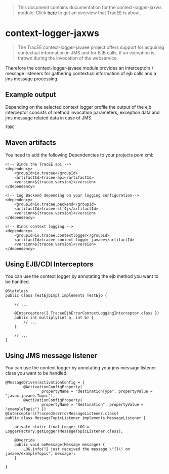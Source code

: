 > This document contains documentation for the context-logger-jaxws module. Click [here](/README.md) to get an overview that TracEE is about.

# context-logger-jaxws

> The TracEE context-logger-javaee project offers support for acquiring contextual information in JMS and for EJB calls, if an exception is thrown during the invocation of the webservice. 


Therefore the context-logger-javaee module provides an Interceptors / message listeners for gathering contextual information of ejb calls and a jms message processing.


## Example output
Depending on the selected context logger profile the output of the ejb interceptor consists of method invocation parameters, exception data and jms message related data in case of JMS.

    TODO



## Maven artifacts
You need to add the following Dependencies to your projects pom.xml:
   
    <!-- Binds the TracEE api -->
    <dependency>
        <groupId>io.tracee</groupId>
        <artifactId>tracee-api</artifactId>
        <version>${tracee.version}</version>
    </dependency>
    
    <!-- Log Backend depending on your logging configuration-->
    <dependency>
        <groupId>io.tracee.backend</groupId>
        <artifactId>tracee-slf4j</artifactId>
        <version>${tracee.version}</version>
    </dependency>
        
    <!-- Binds context logging -->
    <dependency>
        <groupId>io.tracee.contextlogger</groupId>
        <artifactId>tracee-context-logger-javaee</artifactId>
        <version>${tracee.version}</version>
    </dependency>        
                 


## Using EJB/CDI Interceptors 

You can use the context logger by annotating the ejb method you want to be handled.

    @Stateless
    public class TestEjbImpl implements TestEjb {
    
        // ...
    
        @Interceptors({ TraceeEjbErrorContextLoggingInterceptor.class })
        public int multiply(int a, int b) {
            // ...
        }
        
        // ...
    }



## Using JMS message listener

You can use the context logger by annotating your jms message listener class you want to be handled.

    @MessageDriven(activationConfig = {
    		@ActivationConfigProperty(
    				propertyName = "destinationType", propertyValue = "javax.javaee.Topic"),
    		@ActivationConfigProperty(
    				propertyName = "destination", propertyValue = "exampleTopic") })
    @Interceptors(TraceeJmsErrorMessageListener.class)
    public class MessageTopicListener implements MessageListener {
    
    	private static final Logger LOG = LoggerFactory.getLogger(MessageTopicListener.class);
    
    	@Override
    	public void onMessage(Message message) {
    		LOG.info("I just received the message \"{}\" on javaee/exampleTopic", message);
    	}
    
    }


